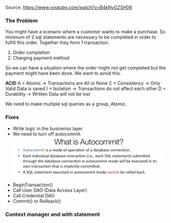Source: https://www.youtube.com/watch?v=B4kNyGZSH08

### The Problem

You might have a scenario where a customer wants to make a purchase. So minimum of 2 sql statements are necessary to be completed in order to fulfill this order. Together they form 1 transaction.
1. Order completion 
2. Charging payment method

So we can have a situation where the order might not get completed but the payment might have been done. We want to avoid this.

**ACID**
A = Atomic -> Transactions are All or None
C = Consistency -> Only Valid Data is saved
I = Isolation -> Transactions do not affect each other
D = Durability -> Written Data will not be lost

We need to make multiple sql queries as a group, Atomic. 

### Fixes
- Write logic in the businenss layer
- We need to turn off autocommit.
![AutoCommit.png](AutoCommit.png "Autocommit")
- BeginTransaction()
- Call User DAO (Data Access Layer)
- Call Credential DAO
- Commit() or Rollback()

### Context manager and with statement
